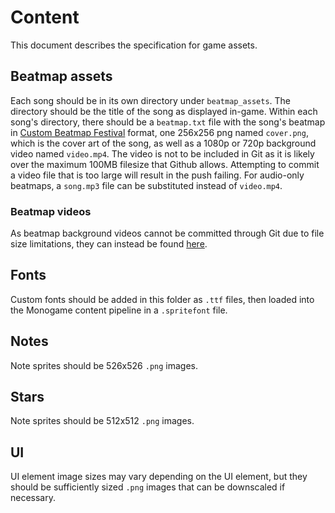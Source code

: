 # Content
This document describes the specification for game assets.
## Beatmap assets
Each song should be in its own directory under `beatmap_assets`. The directory should be the title of the song as displayed in-game. Within each song's directory, there should be a `beatmap.txt` file with the song's beatmap in [Custom Beatmap Festival](https://www.reddit.com/r/CustomBeatmapFestival/comments/55adlk/custom_beatmap_festival_download_links_and_older/) format, one 256x256 png named `cover.png`, which is the cover art of the song, as well as a 1080p or 720p background video named `video.mp4`. The video is not to be included in Git as it is likely over the maximum 100MB filesize that Github allows. Attempting to commit a video file that is too large will result in the push failing. For audio-only beatmaps, a `song.mp3` file can be substituted instead of `video.mp4`.

### Beatmap videos
As beatmap background videos cannot be committed through Git due to file size limitations, they can instead be found [here](https://drive.google.com/drive/folders/1x5RCdZQPFd2duLyq7ta2aVfGLLFKGvFZ?usp=sharing).

## Fonts
Custom fonts should be added in this folder as `.ttf` files, then loaded into the Monogame content pipeline in a `.spritefont` file.

## Notes
Note sprites should be 526x526 `.png` images.

## Stars
Note sprites should be 512x512 `.png` images.

## UI
UI element image sizes may vary depending on the UI element, but they should be sufficiently sized `.png` images that can be downscaled if necessary.
